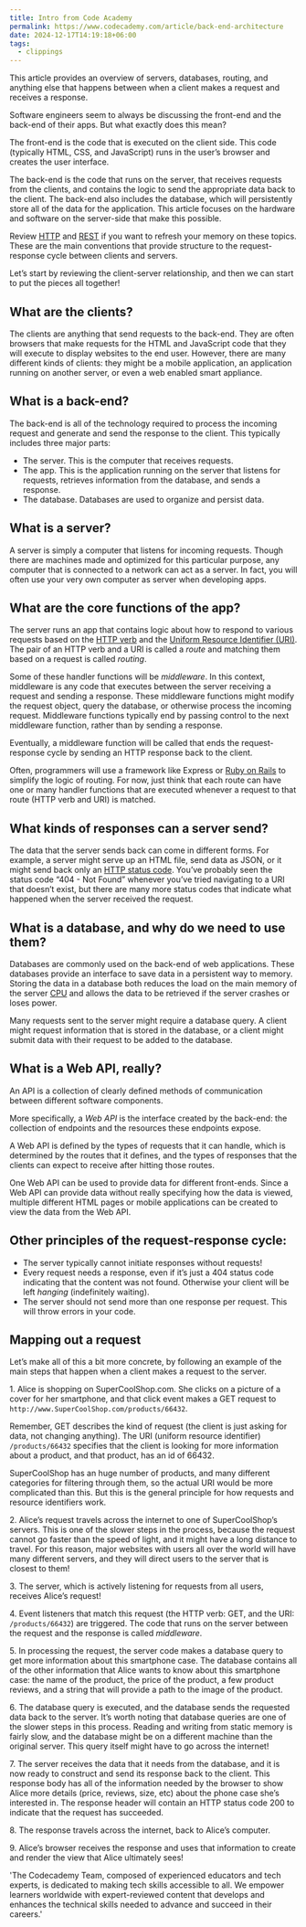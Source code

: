 ```yaml
---
title: Intro from Code Academy
permalink: https://www.codecademy.com/article/back-end-architecture
date: 2024-12-17T14:19:18+06:00
tags:
  - clippings
---
```

This article provides an overview of servers, databases, routing, and anything else that happens between when a client makes a request and receives a response.

Software engineers seem to always be discussing the front-end and the back-end of their apps. But what exactly does this mean?

The front-end is the code that is executed on the client side. This code (typically HTML, CSS, and JavaScript) runs in the user’s browser and creates the user interface.

The back-end is the code that runs on the server, that receives requests from the clients, and contains the logic to send the appropriate data back to the client. The back-end also includes the database, which will persistently store all of the data for the application. This article focuses on the hardware and software on the server-side that make this possible.

Review [HTTP](https://www.codecademy.com/articles/http-requests) and [REST](https://www.codecademy.com/articles/what-is-rest) if you want to refresh your memory on these topics. These are the main conventions that provide structure to the request-response cycle between clients and servers.

Let’s start by reviewing the client-server relationship, and then we can start to put the pieces all together!

## What are the clients?

The clients are anything that send requests to the back-end. They are often browsers that make requests for the HTML and JavaScript code that they will execute to display websites to the end user. However, there are many different kinds of clients: they might be a mobile application, an application running on another server, or even a web enabled smart appliance.

## What is a back-end?

The back-end is all of the technology required to process the incoming request and generate and send the response to the client. This typically includes three major parts:

- The server. This is the computer that receives requests.
- The app. This is the application running on the server that listens for requests, retrieves information from the database, and sends a response.
- The database. Databases are used to organize and persist data.

## What is a server?

A server is simply a computer that listens for incoming requests. Though there are machines made and optimized for this particular purpose, any computer that is connected to a network can act as a server. In fact, you will often use your very own computer as server when developing apps.

## What are the core functions of the app?

The server runs an app that contains logic about how to respond to various requests based on the [HTTP verb](https://developer.mozilla.org/en-US/docs/Web/HTTP/Methods) and the [Uniform Resource Identifier (URI)](https://developer.mozilla.org/en-US/docs/Glossary/URI). The pair of an HTTP verb and a URI is called a *route* and matching them based on a request is called *routing*.

Some of these handler functions will be *middleware*. In this context, middleware is any code that executes between the server receiving a request and sending a response. These middleware functions might modify the request object, query the database, or otherwise process the incoming request. Middleware functions typically end by passing control to the next middleware function, rather than by sending a response.

Eventually, a middleware function will be called that ends the request-response cycle by sending an HTTP response back to the client.

Often, programmers will use a framework like Express or [Ruby on Rails](https://www.codecademy.com/resources/blog/what-is-ruby-on-rails/) to simplify the logic of routing. For now, just think that each route can have one or many handler functions that are executed whenever a request to that route (HTTP verb and URI) is matched.

## What kinds of responses can a server send?

The data that the server sends back can come in different forms. For example, a server might serve up an HTML file, send data as JSON, or it might send back only an [HTTP status code](http://www.restapitutorial.com/httpstatuscodes.html). You’ve probably seen the status code “404 - Not Found” whenever you’ve tried navigating to a URI that doesn’t exist, but there are many more status codes that indicate what happened when the server received the request.

## What is a database, and why do we need to use them?

Databases are commonly used on the back-end of web applications. These databases provide an interface to save data in a persistent way to memory. Storing the data in a database both reduces the load on the main memory of the server [CPU](https://www.codecademy.com/resources/blog/what-is-a-cpu/) and allows the data to be retrieved if the server crashes or loses power.

Many requests sent to the server might require a database query. A client might request information that is stored in the database, or a client might submit data with their request to be added to the database.

## What is a Web API, really?

An API is a collection of clearly defined methods of communication between different software components.

More specifically, a *Web API* is the interface created by the back-end: the collection of endpoints and the resources these endpoints expose.

A Web API is defined by the types of requests that it can handle, which is determined by the routes that it defines, and the types of responses that the clients can expect to receive after hitting those routes.

One Web API can be used to provide data for different front-ends. Since a Web API can provide data without really specifying how the data is viewed, multiple different HTML pages or mobile applications can be created to view the data from the Web API.

## Other principles of the request-response cycle:

- The server typically cannot initiate responses without requests!
- Every request needs a response, even if it’s just a 404 status code indicating that the content was not found. Otherwise your client will be left *hanging* (indefinitely waiting).
- The server should not send more than one response per request. This will throw errors in your code.

## Mapping out a request

Let’s make all of this a bit more concrete, by following an example of the main steps that happen when a client makes a request to the server.

1\. Alice is shopping on SuperCoolShop.com. She clicks on a picture of a cover for her smartphone, and that click event makes a GET request to `http://www.SuperCoolShop.com/products/66432`.

Remember, GET describes the kind of request (the client is just asking for data, not changing anything). The URI (uniform resource identifier) `/products/66432` specifies that the client is looking for more information about a product, and that product, has an id of 66432.

SuperCoolShop has an huge number of products, and many different categories for filtering through them, so the actual URI would be more complicated than this. But this is the general principle for how requests and resource identifiers work.

2\. Alice’s request travels across the internet to one of SuperCoolShop’s servers. This is one of the slower steps in the process, because the request cannot go faster than the speed of light, and it might have a long distance to travel. For this reason, major websites with users all over the world will have many different servers, and they will direct users to the server that is closest to them!

3\. The server, which is actively listening for requests from all users, receives Alice’s request!

4\. Event listeners that match this request (the HTTP verb: GET, and the URI: `/products/66432`) are triggered. The code that runs on the server between the request and the response is called *middleware*.

5\. In processing the request, the server code makes a database query to get more information about this smartphone case. The database contains all of the other information that Alice wants to know about this smartphone case: the name of the product, the price of the product, a few product reviews, and a string that will provide a path to the image of the product.

6\. The database query is executed, and the database sends the requested data back to the server. It’s worth noting that database queries are one of the slower steps in this process. Reading and writing from static memory is fairly slow, and the database might be on a different machine than the original server. This query itself might have to go across the internet!

7\. The server receives the data that it needs from the database, and it is now ready to construct and send its response back to the client. This response body has all of the information needed by the browser to show Alice more details (price, reviews, size, etc) about the phone case she’s interested in. The response header will contain an HTTP status code 200 to indicate that the request has succeeded.

8\. The response travels across the internet, back to Alice’s computer.

9\. Alice’s browser receives the response and uses that information to create and render the view that Alice ultimately sees!

'The Codecademy Team, composed of experienced educators and tech experts, is dedicated to making tech skills accessible to all. We empower learners worldwide with expert-reviewed content that develops and enhances the technical skills needed to advance and succeed in their careers.'
